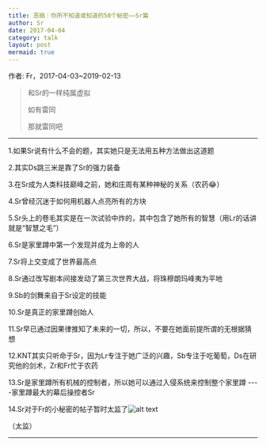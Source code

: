 ```yaml
---
title: 恶搞｜你所不知道或知道的50个秘密——Sr篇
author: Sr
date: 2017-04-04
category: talk
layout: post
mermaid: true
---
```


作者: Fr，2017-04-03~2019-02-13

>和Sr的一样纯属虚拟
>
>如有雷同
>
>那就雷同吧

---

1.如果Sr说有什么不会的题，其实她只是无法用五种方法做出这道题

2.其实Ds跳三米是靠了Sr的强力装备

3.在Sr成为人类科技巅峰之前，她和庄周有某种神秘的关系（农药😂）

4.Sr曾经沉迷于如何用机器人点亮所有的方块

5.Sr头上的卷毛其实是在一次试验中炸的，其中包含了她所有的智慧（用Lr的话讲就是“智慧之毛”）

6.Sr是家里蹲中第一个发现并成为上帝的人

7.Sr将上交变成了世界最高点

8.Sr通过改写剧本间接发动了第三次世界大战，将珠穆朗玛峰夷为平地

9.Sb的剑舞来自于Sr设定的技能

10.Sr是真正的家里蹲创始人

11.Sr早已通过因果律推知了未来的一切，所以，不要在她面前提所谓的无根据猜想

12.KNT其实只听命于Sr，因为Lr专注于她广泛的兴趣，Sb专注于吃葡萄，Ds在研究他的剑术，Zr和Fr忙于农药

13.Sr是家里蹲所有机械的控制者，所以她可以通过入侵系统来控制整个家里蹲
----家里蹲最大的幕后操控者Sr

14.Sr对于Fr的小秘密的帖子暂时太监了![alt text](https://gsp0.baidu.com/5aAHeD3nKhI2p27j8IqW0jdnxx1xbK/tb/editor/images/client/image_emoticon68.png)

（太监）

---